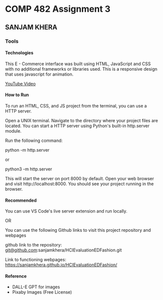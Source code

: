COMP 482 Assignment 3
=====================
SANJAM KHERA
--------------------------------------

### Tools

#### Technologies

This E - Commerce interface was built using HTML, JavaScript and CSS with no additional frameworks or libraries used. 
This is a responsive design that uses javascript for animation.

[YouTube Video](https://youtu.be/RqN0GUtnFe4)

#### How to Run

To run an HTML, CSS, and JS project from the terminal, you can use a HTTP server.

Open a UNIX terminal.
Navigate to the directory where your project files are located.
You can start a HTTP server using Python's built-in http.server module. 

Run the following command:

python -m http.server

or 

python3 -m http.server

This will start the server on port 8000 by default.
Open your web browser and visit http://localhost:8000. 
You should see your project running in the browser.

#### Recommended

You can use VS Code's live server extension and run locally.

OR

You can use the following Github links to visit this project repository and webpages

github link to the repository: git@github.com:sanjamkhera/HCIEvaluationEDFashion.git 

Link to functioning webpages: https://sanjamkhera.github.io/HCIEvaluationEDFashion/

#### Reference

- DALL-E GPT for images
- Pixaby Images (Free License)

